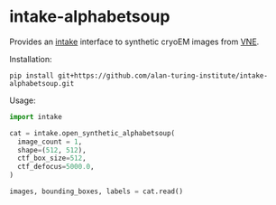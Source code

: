 # intake-alphabetsoup

Provides an [intake](https://intake.readthedocs.io/en/latest/index.html) interface to synthetic cryoEM images from [VNE](https://github.com/quantumjot/vne).

Installation:

```
pip install git+https://github.com/alan-turing-institute/intake-alphabetsoup.git
```

Usage:

```python
import intake

cat = intake.open_synthetic_alphabetsoup(
  image_count = 1,
  shape=(512, 512),
  ctf_box_size=512,
  ctf_defocus=5000.0,
)

images, bounding_boxes, labels = cat.read()
```
